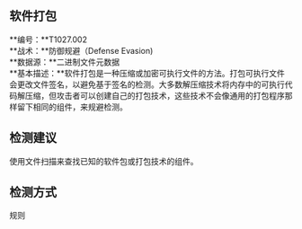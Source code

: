 ## 软件打包  
**编号：**T1027.002  
**战术：**防御规避（Defense Evasion)  
**数据源：**二进制文件元数据  
**基本描述：**软件打包是一种压缩或加密可执行文件的方法。打包可执行文件会更改文件签名，以避免基于签名的检测。大多数解压缩技术将内存中的可执行代码解压缩，但攻击者可以创建自己的打包技术，这些技术不会像通用的打包程序那样留下相同的组件，来规避检测。
  
## 检测建议  
使用文件扫描来查找已知的软件包或打包技术的组件。  
## 检测方式  
规则